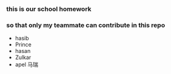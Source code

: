 ### this is our school homework
### so that only my teammate can contribute in this repo

- hasib
- Prince
- hasan
- Zulkar
- apel 马瑞
